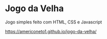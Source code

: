 # Jogo da Velha

Jogo simples feito com HTML, CSS e Javascript

https://americoneto1.github.io/jogo-da-velha/